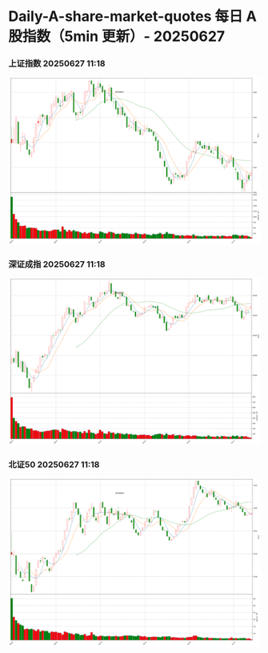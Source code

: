 
# Daily-A-share-market-quotes 每日 A 股指数（5min 更新）- 20250627

### 上证指数 20250627 11:18
![](./fig/2025/6/20250627-sh000001.png)

### 深证成指 20250627 11:18
![](./fig/2025/6/20250627-sz399001.png)

### 北证50 20250627 11:18
![](./fig/2025/6/20250627-bj899050.png)
